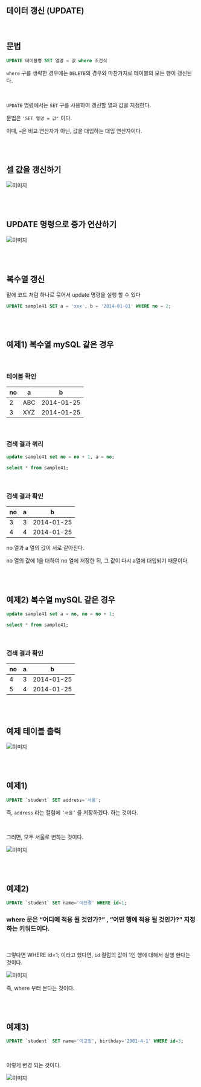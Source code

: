 ## 데이터 갱신 (UPDATE)

<br/>

## 문법

```sql
UPDATE 테이블명 SET 열명 = 값 where 조건식
```

`where` 구를 생략한 경우에는 `DELETE`의 경우와 마찬가지로 테이블의 모든 행이 갱신된다.

<br/>

`UPDATE` 명령에서는 `SET` 구를 사용하여 갱신할 열과 값을 지정한다.

문법은 `'SET 열명 = 값'` 이다.

이때, `=`은 비교 연산자가 아닌, 값을 대입하는 대입 연산자이다.

<br/><br/>

## 셀 값을 갱신하기

![이미지](/programming/img/입문349.PNG)

<br/><br/>

## UPDATE 명령으로 증가 연산하기


![이미지](/programming/img/입문350.PNG)


<br/><br/>



## 복수열 갱신

밑에 코드 처럼 하나로 묶어서 update 명령을 실행 할 수 있다

```sql
UPDATE sample41 SET a = 'xxx', b = '2014-01-01' WHERE no = 2;
```

<br/><br/>

## 예제1) 복수열 mySQL 같은 경우

<br/>

### 테이블 확인

| no | a | b |
| --- | --- | --- |
| 2 | ABC | 2014-01-25 |
| 3 | XYZ | 2014-01-25 |

<br/>

### 검색 결과 쿼리

```sql
update sample41 set no = no + 1, a = no;

select * from sample41;
```

<br/>


### 검색 결과 확인

| no | a | b |
| --- | --- | --- |
| 3 | 3 | 2014-01-25 |
| 4 | 4 | 2014-01-25 |

no 열과 a 열의 값이 서로 같아진다.

no 열의 값에 1을 더하여 no 열에 저장한 뒤, 그 값이 다시 a열에 대입되기 때문이다.


<br/><br/>


## 예제2) 복수열 mySQL 같은 경우

```sql
update sample41 set a = no, no = no + 1;

select * from sample41;
```


<br/>

### 검색 결과 확인


| no | a | b |
| --- | --- | --- |
| 4 | 3 | 2014-01-25 |
| 5 | 4 | 2014-01-25 |










<br/><br/>

## 예제 테이블 출력

![이미지](/programming/img/입문168.PNG)

<br/><br/>

## 예제1)

```sql
UPDATE `student` SET address='서울';
```

즉, `address` 라는 컬럼에 `‘서울’` 을 저장하겠다. 하는 것이다.

<br/>

그러면, 모두 서울로 변하는 것이다.

![이미지](/programming/img/입문169.PNG)

<br/><br/>


## 예제2)

```sql
UPDATE `student` SET name='이진경' WHERE id=1;
```

### where 문은 “어디에 적용 될 것인가?” , ”어떤 행에 적용 될 것인가?” 지정하는 키워드이다.

<br/>

그렇다면 WHERE id=1; 이라고 했다면, `id` 컬럼의 값이 1인 행에 대해서 실행 한다는 것이다.

![이미지](/programming/img/입문170.PNG)

즉, where 부터 본다는 것이다.

<br/><br/>

## 예제3)


```sql
UPDATE `student` SET name='이고잉', birthday='2001-4-1' WHERE id=3;
```

<br/>

이렇게 변경 되는 것이다.

![이미지](/programming/img/입문171.PNG)